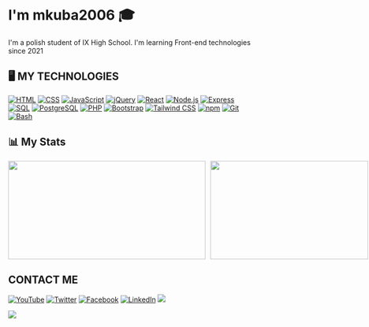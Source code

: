 #   I'm mkuba2006 🎓



<p>I'm a polish student of IX High School. I'm learning Front-end technologies since 2021


## 🖥️ MY TECHNOLOGIES
[![HTML](https://img.shields.io/badge/HTML5-E34F26?style=for-the-badge&logo=html5&logoColor=white)](#)
[![CSS](https://img.shields.io/badge/CSS3-1572B6?style=for-the-badge&logo=css3&logoColor=white)](#)
[![JavaScript](https://img.shields.io/badge/JavaScript-F7DF1E?style=for-the-badge&logo=javascript&logoColor=black)](#)
[![jQuery](https://img.shields.io/badge/jQuery-0769AD?style=for-the-badge&logo=jquery&logoColor=white)](#)
[![React](https://img.shields.io/badge/React-61DAFB?style=for-the-badge&logo=react&logoColor=white)](#)
[![Node.js](https://img.shields.io/badge/Node.js-339933?style=for-the-badge&logo=nodedotjs&logoColor=white)](#)
[![Express](https://img.shields.io/badge/Express.js-000000?style=for-the-badge&logo=express&logoColor=white)](#)
[![SQL](https://img.shields.io/badge/SQL-4479A1?style=for-the-badge&logo=sqlite&logoColor=white)](#)
[![PostgreSQL](https://img.shields.io/badge/PostgreSQL-336791?style=for-the-badge&logo=postgresql&logoColor=white)](#)
[![PHP](https://img.shields.io/badge/PHP-777BB4?style=for-the-badge&logo=php&logoColor=white)](#)
[![Bootstrap](https://img.shields.io/badge/Bootstrap-7952B3?style=for-the-badge&logo=bootstrap&logoColor=white)](#)
[![Tailwind CSS](https://img.shields.io/badge/Tailwind_CSS-06B6D4?style=for-the-badge&logo=tailwind-css&logoColor=white)](#)
[![npm](https://img.shields.io/badge/npm-CB3837?style=for-the-badge&logo=npm&logoColor=white)](#)
[![Git](https://img.shields.io/badge/Git-F05032?style=for-the-badge&logo=git&logoColor=white)](#)
[![Bash](https://img.shields.io/badge/Bash-121011?style=for-the-badge&logo=gnubash&logoColor=white)](#)



## 📊 My Stats
<div style="display: flex; gap: 10px; align-items: center;">
  <img id="as" src="https://github-readme-stats.vercel.app/api?username=mkuba2006&show_icons=true&theme=github_dark&hide_border=true&text_color=#0a0101" width="400" height="200" />
  <img src="https://github-readme-stats.vercel.app/api/top-langs/?username=mkuba2006&layout=compact&theme=github_dark&hide_border=true" width="320" height="200" />
</div>

## CONTACT ME
[![YouTube](https://img.shields.io/badge/YouTube-red?style=for-the-badge&logo=youtube&logoColor=white)](https://www.youtube.com/channel/UCyOQ92MN93d2f4ubJy9SMug)
[![Twitter](https://img.shields.io/badge/Twitter-1DA1F2?style=for-the-badge&logo=twitter&logoColor=white)](https://twitter.com/JamesM60086044)
[![Facebook](https://img.shields.io/badge/Facebook-1877F2?style=for-the-badge&logo=facebook&logoColor=white)](https://www.facebook.com/profile.php?id=100042699441638)
[![LinkedIn](https://img.shields.io/badge/LinkedIn-0077B5?style=for-the-badge&logo=linkedin&logoColor=white)](https://www.linkedin.com/in/jakub-myrta-7525a6261/)                                               <a href="https://github.com/antonkomarev/github-profile-views-counter">
    <img src="https://komarev.com/ghpvc/?username=mkuba2006&style=for-the-badge">
</a>

[Ÿ HŸPE]: https://yhype.me
[GitHub Profile Views Counter]: https://github.com/antonkomarev/github-profile-views-counter
![](https://hit.yhype.me/github/profile?user_id=98383163)
